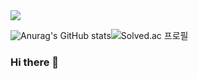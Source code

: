 <img src="https://capsule-render.vercel.app/api?type=waving&color=3A4A51&height=250&section=left&text=Wongi Park&fontSize=60&fontAlign=80&fontColor=f7f5f5"/>

![Anurag's GitHub stats](https://github-readme-stats.vercel.app/api?username=kalelpark&show_icons=true&theme=radical)![Solved.ac
프로필](http://mazassumnida.wtf/api/v2/generate_badge?boj=qkrdnjsrl)


### Hi there 👋

<!--
**kalelpark/kalelpark** is a ✨ _special_ ✨ repository because its `README.md` (this file) appears on your GitHub profile.


Here are some ideas to get you started:

- 🔭 I’m currently working on ...
- 🌱 I’m currently learning ...
- 👯 I’m looking to collaborate on ...
- 🤔 I’m looking for help with ...
- 💬 Ask me about ...
- 📫 How to reach me: ...
- 😄 Pronouns: ...
- ⚡ Fun fact: ...
-->


